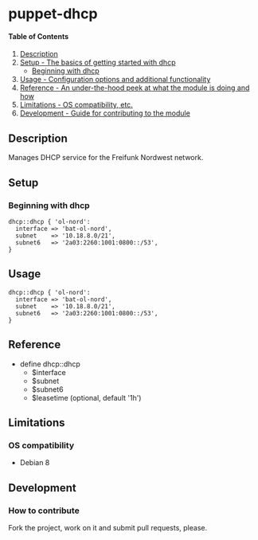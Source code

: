 # puppet-dhcp

#### Table of Contents

1. [Description](#description)
1. [Setup - The basics of getting started with dhcp](#setup)
    * [Beginning with dhcp](#beginning-with-dhcp)
1. [Usage - Configuration options and additional functionality](#usage)
1. [Reference - An under-the-hood peek at what the module is doing and how](#reference)
1. [Limitations - OS compatibility, etc.](#limitations)
1. [Development - Guide for contributing to the module](#development)

## Description

Manages DHCP service for the Freifunk Nordwest network.

## Setup

### Beginning with dhcp

```puppet
dhcp::dhcp { 'ol-nord':
  interface => 'bat-ol-nord',
  subnet    => '10.18.8.0/21',
  subnet6   => '2a03:2260:1001:0800::/53',
}
```

## Usage

```puppet
dhcp::dhcp { 'ol-nord':
  interface => 'bat-ol-nord',
  subnet    => '10.18.8.0/21',
  subnet6   => '2a03:2260:1001:0800::/53',
}
```

## Reference

* define dhcp::dhcp
  * $interface
  * $subnet
  * $subnet6
  * $leasetime (optional, default '1h')

## Limitations

### OS compatibility
* Debian 8

## Development

### How to contribute
Fork the project, work on it and submit pull requests, please.

